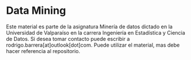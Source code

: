 # Data Mining
Este material es parte de la asignatura Minería de datos dictado en la Universidad de Valparaíso en la carrera Ingeniería en Estadística y Ciencia de Datos.
Si desea tomar contacto puede escribir a rodrigo.barrera[at]outlook[dot]com. Puede utilizar el material, mas debe hacer referencia al repositorio.

